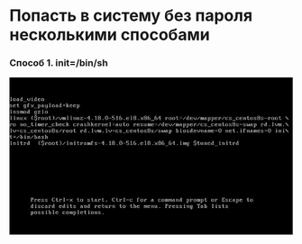 # Попасть в систему без пароля несколькими способами
### Способ 1. init=/bin/sh
![init](https://github.com/keeper521/otus_linux/blob/main/lessons/GRUB/files/init.JPG)
